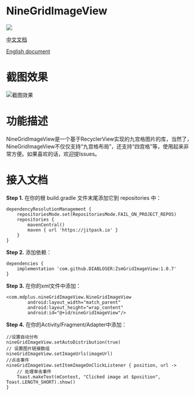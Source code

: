 # NineGridImageView

[![](https://jitpack.io/v/DIABLOSER/NineGridImageView.svg)](https://jitpack.io/#DIABLOSER/NineGridImageView)

[中文文档](https://github.com/DIABLOSER/NineGridImageView/edit/main/README.md)

[English document](https://github.com/DIABLOSER/NineGridImageView/edit/main/README_En.md)

# 截图效果
![截图效果](https://github.com/DIABLOSER/NineGridImageView/blob/main/Screen_recording_20240927_002157.gif)

# 功能描述

NineGridImageView是一个基于RecyclerView实现的九宫格图片的库，当然了，NineGridImageView不仅仅支持“九宫格布局”，还支持“四宫格”等，使用起来非常方便。如果喜欢的话，欢迎提Issues。

# 接入文档

__Step 1.__ 在你的根 build.gradle 文件末尾添加它到 repositories 中：
```
dependencyResolutionManagement {
	repositoriesMode.set(RepositoriesMode.FAIL_ON_PROJECT_REPOS)
	repositories {
		mavenCentral()
		maven { url 'https://jitpack.io' }
	}
}
```
__Step 2.__ 添加依赖：
```
dependencies {
	implementation 'com.github.DIABLOSER:ZsmGridImageView:1.0.7'
}
```
__Step 3.__ 在你的xml文件中添加：
```
<com.mdplus.nineGridImageView.NineGridImageView
        android:layout_width="match_parent"
        android:layout_height="wrap_content"
        android:id="@+id/nineGridImageView"/>
```
__Step 4.__ 在你的Activity/Fragment/Adapter中添加：
```
//设置自动分布
nineGridImageView.setAutoDistribution(true)
// 设置图片链接数组
nineGridImageView.setImageUrls(imageUrl)
//点击事件
nineGridImageView.setItemImageOnClickListener { position, url ->
    // 处理单击事件
    Toast.makeText(mContext, "Clicked image at $position", Toast.LENGTH_SHORT).show()
}
```
